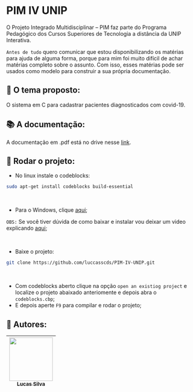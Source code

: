 # PIM IV UNIP
O Projeto Integrado Multidisciplinar – PIM faz parte do Programa Pedagógico dos Cursos Superiores de Tecnologia a distância da UNIP Interativa.

``Antes de tudo`` quero comunicar que estou disponibilizando os matérias para ajuda de alguma forma, porque para mim foi muito difícil de achar matérias completo sobre o assunto. Com isso, esses matérias pode ser usados como modelo para construir a sua própria documentação. 

##  📍 O tema proposto:
O sistema em C para cadastrar pacientes diagnosticados com covid-19.

##  📚 A documentação:
A documentação em .pdf está no drive nesse [link](https://drive.google.com/file/d/1LD7bHxdB-iI0JiB_Wow88xABDhw3j-2Q/view?usp=sharing).

##  🚀 Rodar o projeto:
* No linux instale o codeblocks:
```bash
sudo apt-get install codeblocks build-essential
```
<br>

* Para o Windows, clique [aqui](http://www.codeblocks.org/downloads/binaries/);

`OBS:` Se você tiver dúvida de como baixar e instalar vou deixar um video explicando [aqui](https://www.youtube.com/watch?v=gaSeRTDgt8U&ab_channel=Sharpax);

<br>

* Baixe o projeto:
```bash
git clone https://github.com/luccasscds/PIM-IV-UNIP.git
```

<br>

* Com codeblocks aberto clique na opção `open an existiog project` e localize o projeto abaixado anteriomente e depois abra o `codeblocks.cbp`;
* E depois aperte `F9` para compilar e rodar o projeto;

##  🥇 Autores:
| [<img src="https://github.com/luccasscds.png" width=115><br><sub>Lucas Silva</sub>](https://github.com/luccasscds) |
| :---: |
